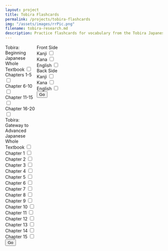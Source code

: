 ```yaml
---
layout: project
title: Tobira Flashcards
permalink: /projects/tobira-flashcards
img: "/assets/images/rrPic.png"
filename: tobira-research.md
description: Practice flashcards for vocabulary from the Tobira Japanese textbooks. Can choose cards based on chapter, and can choose what is on each side of the flashcard from Kanji, the kana reading, and the English meaning.
---
```


<html>
<head>
	<title>Japanese Flashcards</title>
	<meta charset="UTF-8">
	<meta name="viewport" content="width=device-width, initial-scale=1.0">
    <style>
    {
        box-sizing: border-box;
    }
    /* Set additional styling options for the columns */
    .column {
    float: left;
    }
    .left {
    width: 20%;
    }
    .middle {
    width: 40%;
    }
    .right {
    width: 50%;
    }
    .row:after {
    content: "";
    display: table;
    clear: both;
    }
    </style>
</head>
<body>
    <div class="column left">
        Tobira: Beginning Japanese
        <br>
	    <label for="bAll">Whole Textbook</label>
	    <input type="checkbox" id="bAll" value="0">
	    <br>
	    <label for="bCh1-5">Chapters 1-5</label>
	    <input type="checkbox" id="bCh1-5" value="1">
	    <br>
	    <label for="bCh6-10">Chapter 6-10</label>
	    <input type="checkbox" id="bCh6-10" value="2">
	    <br>
	    <label for="bCh11-15">Chapter 11-15</label>
	    <input type="checkbox" id="bCh11-15" value="3">
	    <br>
	    <label for="bCh16-20">Chapter 16-20</label>
	    <input type="checkbox" id="bCh16-20" value="4">
	    <br>
        Tobira: Gateway to Advanced Japanese
        <br>
	    <label for="iAll">Whole Textbook</label>
	    <input type="checkbox" id="iAll" value="5">
	    <br>
	    <label for="iCh1">Chapter 1</label>
	    <input type="checkbox" id="iCh1" value="6">
	    <br>
	    <label for="iCh2">Chapter 2</label>
	    <input type="checkbox" id="iCh2" value="7">
	    <br>
	    <label for="iCh3">Chapter 3</label>
	    <input type="checkbox" id="iCh3" value="8">
	    <br>
	    <label for="iCh4">Chapter 4</label>
	    <input type="checkbox" id="iCh4" value="9">
	    <br>
	    <label for="iCh5">Chapter 5</label>
	    <input type="checkbox" id="iCh5" value="10">
	    <br>
	    <label for="iCh6">Chapter 6</label>
	    <input type="checkbox" id="iCh6" value="11">
	    <br>
	    <label for="iCh7">Chapter 7</label>
	    <input type="checkbox" id="iCh7" value="12">
	    <br>
	    <label for="iCh8">Chapter 8</label>
	    <input type="checkbox" id="iCh8" value="13">
	    <br>
	    <label for="iCh9">Chapter 9</label>
	    <input type="checkbox" id="iCh9" value="14">
	    <br>
	    <label for="iCh10">Chapter 10</label>
	    <input type="checkbox" id="iCh10" value="15">
	    <br>
	    <label for="iCh11">Chapter 11</label>
	    <input type="checkbox" id="iCh11" value="16">
	    <br>
	    <label for="iCh12">Chapter 12</label>
	    <input type="checkbox" id="iCh12" value="17">
	    <br>
	    <label for="iCh13">Chapter 13</label>
	    <input type="checkbox" id="iCh13" value="18">
	    <br>
	    <label for="iCh14">Chapter 14</label>
	    <input type="checkbox" id="iCh14" value="19">
	    <br>
	    <label for="iCh15">Chapter 15</label>
	    <input type="checkbox" id="iCh15" value="20">
	    <br>
	    <button onclick="convertToInteger()">Go</button>
    </div>
    <div class="column middle">
        Front Side
        <br>
	    <label for="frontKanji">Kanji</label>
	    <input type="checkbox" id="frontKanji" value="1">
	    <br>
	    <label for="frontKana">Kana</label>
	    <input type="checkbox" id="frontKana" value="2">
	    <br>
	    <label for="frontEnglish">English</label>
	    <input type="checkbox" id="frontEnglish" value="3">
	    <br>
        Back Side
        <br>
	    <label for="backKanji">Kanji</label>
	    <input type="checkbox" id="backKanji" value="1">
	    <br>
	    <label for="backKana">Kana</label>
	    <input type="checkbox" id="backKana" value="2">
	    <br>
	    <label for="backEnglish">English</label>
	    <input type="checkbox" id="backEnglish" value="3">
	    <br>
	    <button onclick="convertToInteger()">Go</button>
    </div>
	<script>
		function convertToInteger() {
			let bit1 = document.getElementById("bit1");
			let bit2 = document.getElementById("bit2");
			let bits = 0;
			if (bit1.checked) {
				bits += 1;
			}
			if (bit2.checked) {
				bits += 2;
			}
			alert(bits);
		}
	</script>
</body>
</html>
